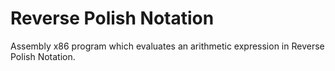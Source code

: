 # Reverse Polish Notation
Assembly x86 program which evaluates an arithmetic expression in Reverse Polish Notation.
